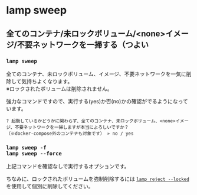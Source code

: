 
# lamp sweep

## 全てのコンテナ/未ロックボリューム/&lt;none&gt;イメージ/不要ネットワークを一掃する（つよい

### `lamp sweep`

全てのコンテナ、未ロックボリューム、<none>イメージ、不要ネットワークを一気に削除して気持ちよくなります。  
※ロックされたボリュームは削除されません。

強力なコマンドですので、実行する(yes)か否(no)かの確認がでるようになっています。
```
? 起動しているかどうかに関わらず、全てのコンテナ、未ロックボリューム、<none>イメージ、不要ネットワークを一掃しますが本当によろしいですか？
（※docker-compose外のコンテナも対象です） » no / yes
```


### `lamp sweep -f`<br>`lamp sweep --force`

上記コマンドを確認なしで実行するオプションです。


ちなみに、ロックされたボリュームを強制削除するには [`lamp reject --locked`](cmd-reject.html) を使用して個別に削除してください。
